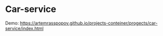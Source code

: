 # Car-service


Demo: https://artemrasspopov.github.io/projects-conteiner/progects/car-service/index.html
